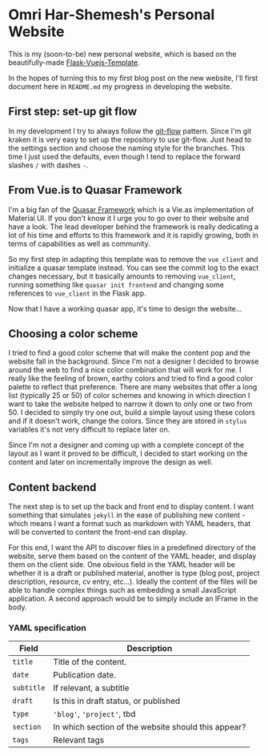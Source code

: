 # Omri Har-Shemesh's Personal Website

This is my (soon-to-be) new personal website, which is based on the 
beautifully-made 
[Flask-Vuejs-Template](https://github.com/gtalarico/flask-vuejs-template).

In the hopes of turning this to my first blog post on the new website, I'll 
first document here in `README.md` my progress in developing the website.

## First step: set-up git flow

In my development I try to always follow the [git-flow][1] pattern. Since I'm
git kraken it is very easy to set up the repository to use git-flow. Just head
to the settings section and choose the naming style for the branches. This time
I just used the defaults, even though I tend to replace the forward slashes
`/` with dashes `-`.

[1]: https://www.atlassian.com/git/tutorials/comparing-workflows/gitflow-workflow


## From Vue.is to Quasar Framework

I'm a big fan of the [Quasar Framework](https://www.quasar-framework.org) which is a 
Vie.as implementation of Material UI. If you don't know it I urge you to go 
over to their website and have a look. The lead developer behind the framework 
is really dedicating a lot of his time and efforts to this framework and it is 
rapidly growing, both in terms of capabilities as well as community.

So my first step in adapting this template was to remove the `vue_client` and 
initialize a quasar template instead. You can see the commit log to the exact 
changes necessary, but it basically amounts to removing `vue_client`, running 
something like `quasar init frontend` and changing some references to 
`vue_client` in the Flask app.

Now that I have a working quasar app, it's time to design the website...

## Choosing a color scheme

I tried to find a good color scheme that will make the content pop and the 
website fall in the background. Since I'm not a designer I decided to browse 
around the web to find a nice color combination that will work for me. I really 
like the feeling of brown, earthy colors and tried to find a good color palette 
to reflect that preference. There are many websites that offer a long list 
(typically 25 or 50) of color schemes and knowing in which direction I want to 
take the website helped to narrow it down to only one or two from 50. I decided 
to simply try one out, build a simple layout using these colors and if it 
doesn't work, change the colors. Since they are stored in `stylus` variables 
it's not very difficult to replace later on.
 
 Since I'm not a designer and coming up with a complete concept of the layout 
 as I want it proved to be difficult, I decided to start working on the content 
 and later on incrementally improve the design as well.

## Content backend

The next step is to set up the back and front end to display content. I want 
something that simulates `jekyll` in the ease of publishing new content - which 
means I want a format such as markdown with YAML headers, that will be 
converted to content the front-end can display. 

For this end, I want the API to discover files in a predefined directory of the 
website, serve them based on the content of the YAML header, and display them 
on the client side. One obvious field in the YAML header will be whether it is 
a draft or published material, another is type (blog post, project description, 
resource, cv entry, etc...). Ideally the content of the files will be able to 
handle complex things such as embedding a small JavaScript application. A 
second approach would be to simply include an IFrame in the body. 

### YAML specification

| Field | Description |
| ----- | ----------- |
| `title` | Title of the content. |
| `date` | Publication date. |
| `subtitle` | If relevant, a subtitle |
| `draft` | Is this in draft status, or published |
| `type` | `'blog'`, `'project'`, tbd |
| `section` | In which section of the website should this appear? |
| `tags` | Relevant tags |
 
